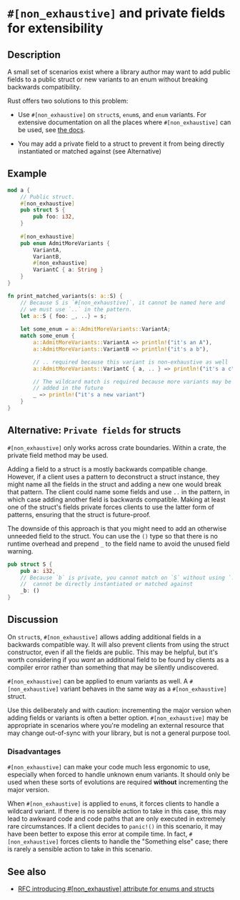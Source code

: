 # `#[non_exhaustive]` and private fields for extensibility

## Description

A small set of scenarios exist where a library author may want to add public
fields to a public struct or new variants to an enum without breaking backwards
compatibility.

Rust offers two solutions to this problem:

- Use `#[non_exhaustive]` on `struct`s, `enum`s, and `enum` variants. For
  extensive documentation on all the places where `#[non_exhaustive]` can be
  used, see
  [the docs](https://doc.rust-lang.org/reference/attributes/type_system.html#the-non_exhaustive-attribute).

- You may add a private field to a struct to prevent it from being directly
  instantiated or matched against (see Alternative)

## Example

```rust
mod a {
    // Public struct.
    #[non_exhaustive]
    pub struct S {
        pub foo: i32,
    }
    
    #[non_exhaustive]
    pub enum AdmitMoreVariants {
        VariantA,
        VariantB,
        #[non_exhaustive]
        VariantC { a: String }
    }
}

fn print_matched_variants(s: a::S) {
    // Because S is `#[non_exhaustive]`, it cannot be named here and
    // we must use `..` in the pattern.
    let a::S { foo: _, ..} = s;
    
    let some_enum = a::AdmitMoreVariants::VariantA;
    match some_enum {
        a::AdmitMoreVariants::VariantA => println!("it's an A"),
        a::AdmitMoreVariants::VariantB => println!("it's a b"),

        // .. required because this variant is non-exhaustive as well
        a::AdmitMoreVariants::VariantC { a, .. } => println!("it's a c"),

        // The wildcard match is required because more variants may be
        // added in the future
        _ => println!("it's a new variant")
    }
}
```

## Alternative: `Private fields` for structs

`#[non_exhaustive]` only works across crate boundaries. Within a crate, the
private field method may be used.

Adding a field to a struct is a mostly backwards compatible change. However, if
a client uses a pattern to deconstruct a struct instance, they might name all
the fields in the struct and adding a new one would break that pattern. The
client could name some fields and use `..` in the pattern, in which case adding
another field is backwards compatible. Making at least one of the struct's
fields private forces clients to use the latter form of patterns, ensuring that
the struct is future-proof.

The downside of this approach is that you might need to add an otherwise
unneeded field to the struct. You can use the `()` type so that there is no
runtime overhead and prepend `_` to the field name to avoid the unused field
warning.

```rust
pub struct S {
    pub a: i32,
    // Because `b` is private, you cannot match on `S` without using `..` and `S`
    //  cannot be directly instantiated or matched against
    _b: ()
}
```

## Discussion

On `struct`s, `#[non_exhaustive]` allows adding additional fields in a backwards
compatible way. It will also prevent clients from using the struct constructor,
even if all the fields are public. This may be helpful, but it's worth
considering if you *want* an additional field to be found by clients as a
compiler error rather than something that may be silently undiscovered.

`#[non_exhaustive]` can be applied to enum variants as well. A
`#[non_exhaustive]` variant behaves in the same way as a `#[non_exhaustive]`
struct.

Use this deliberately and with caution: incrementing the major version when
adding fields or variants is often a better option. `#[non_exhaustive]` may be
appropriate in scenarios where you're modeling an external resource that may
change out-of-sync with your library, but is not a general purpose tool.

### Disadvantages

`#[non_exhaustive]` can make your code much less ergonomic to use, especially
when forced to handle unknown enum variants. It should only be used when these
sorts of evolutions are required **without** incrementing the major version.

When `#[non_exhaustive]` is applied to `enum`s, it forces clients to handle a
wildcard variant. If there is no sensible action to take in this case, this may
lead to awkward code and code paths that are only executed in extremely rare
circumstances. If a client decides to `panic!()` in this scenario, it may have
been better to expose this error at compile time. In fact, `#[non_exhaustive]`
forces clients to handle the "Something else" case; there is rarely a sensible
action to take in this scenario.

## See also

- [RFC introducing #[non_exhaustive] attribute for enums and structs](https://github.com/rust-lang/rfcs/blob/master/text/2008-non-exhaustive.md)
